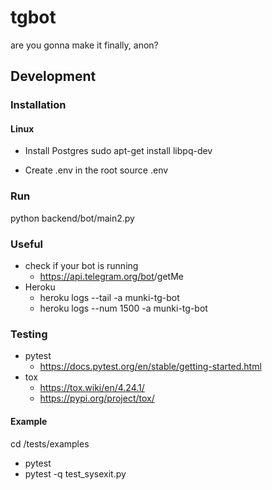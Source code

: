 # tgbot
are you gonna make it finally, anon?

## Development

### Installation

#### Linux
- Install Postgres
  sudo apt-get install libpq-dev

- Create .env in the root
  source .env

### Run
python backend/bot/main2.py

### Useful
- check if your bot is running
  - https://api.telegram.org/bot<token>/getMe
- Heroku
  - heroku logs --tail -a munki-tg-bot
  - heroku logs --num 1500 -a munki-tg-bot


### Testing
- pytest
    - https://docs.pytest.org/en/stable/getting-started.html
- tox
  - https://tox.wiki/en/4.24.1/
  - https://pypi.org/project/tox/

#### Example
cd /tests/examples
- pytest
- pytest -q test_sysexit.py
